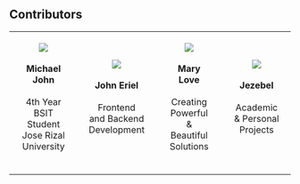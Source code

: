 ## Contributors
  
<div align="center">
  <table border="0" width="100%">
    <tr>
      <td align="center" width="25%" style="padding: 20px;">
        <kbd><img src="https://readme-typing-svg.herokuapp.com?font=Poppins&weight=700&size=40&duration=1&pause=1000&color=6F3DFF&center=true&vCenter=true&repeat=false&width=60&height=60&lines=👨‍🎓" /></kbd>
        <br><br>
        <b>Michael John</b>
        <br><br>
        4th Year BSIT Student
        <br>
        Jose Rizal University
        <br><br>
      </td>
      <td align="center" width="25%" style="padding: 20px;">
        <kbd><img src="https://readme-typing-svg.herokuapp.com?font=Poppins&weight=700&size=40&duration=1&pause=1000&color=6F3DFF&center=true&vCenter=true&repeat=false&width=60&height=60&lines=📚" /></kbd>
        <br><br>
        <b>John Eriel</b>
        <br><br>
        Frontend and Backend
        <br>
        Development
        <br><br>
      </td>
      <td align="center" width="25%" style="padding: 20px;">
        <kbd><img src="https://readme-typing-svg.herokuapp.com?font=Poppins&weight=700&size=40&duration=1&pause=1000&color=6F3DFF&center=true&vCenter=true&repeat=false&width=60&height=60&lines=🎯" /></kbd>
        <br><br>
        <b>Mary Love</b>
        <br><br>
        Creating Powerful &
        <br>
        Beautiful Solutions
        <br><br>
      </td>
      <td align="center" width="25%" style="padding: 20px;">
        <kbd><img src="https://readme-typing-svg.herokuapp.com?font=Poppins&weight=700&size=40&duration=1&pause=1000&color=6F3DFF&center=true&vCenter=true&repeat=false&width=60&height=60&lines=💼" /></kbd>
        <br><br>
        <b>Jezebel</b>
        <br><br>
        Academic & Personal
        <br>
        Projects
        <br><br>
      </td>
    </tr>
  </table>
</div>
